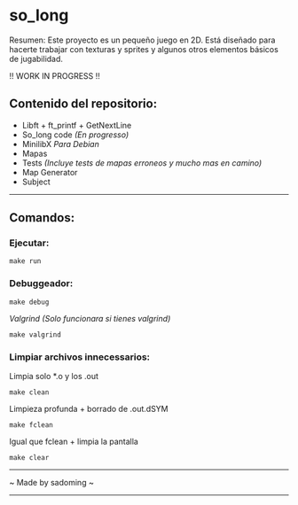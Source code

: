 # so_long
Resumen: Este proyecto es un pequeño juego en 2D. Está diseñado para hacerte
trabajar con texturas y sprites y algunos otros elementos básicos de jugabilidad.

!! WORK IN PROGRESS !!

## Contenido del repositorio:
- Libft + ft_printf + GetNextLine
- So_long code *(En progresso)*
- MinilibX *Para Debian*
- Mapas
- Tests *(Incluye tests de mapas erroneos y mucho mas en camino)*
- Map Generator
- Subject

***
## Comandos:
### Ejecutar:

    make run

### Debuggeador:

    make debug

*Valgrind (Solo funcionara si tienes valgrind)*

    make valgrind

### Limpiar archivos innecessarios:

Limpia solo *.o y los .out

    make clean

Limpieza profunda + borrado de .out.dSYM

    make fclean
    
Igual que fclean + limpia la pantalla

    make clear
***
~ Made by sadoming ~
***
